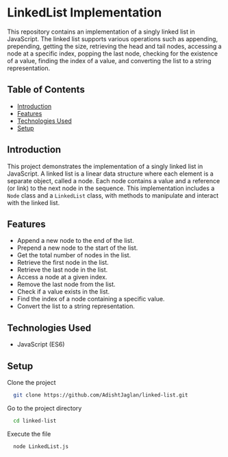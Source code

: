 # LinkedList Implementation

This repository contains an implementation of a singly linked list in JavaScript. The linked list supports various operations such as appending, prepending, getting the size, retrieving the head and tail nodes, accessing a node at a specific index, popping the last node, checking for the existence of a value, finding the index of a value, and converting the list to a string representation.

## Table of Contents

- [Introduction](#introduction)
- [Features](#features)
- [Technologies Used](#technologies-used)
- [Setup](#setup)

## Introduction

This project demonstrates the implementation of a singly linked list in JavaScript. A linked list is a linear data structure where each element is a separate object, called a node. Each node contains a value and a reference (or link) to the next node in the sequence. This implementation includes a `Node` class and a `LinkedList` class, with methods to manipulate and interact with the linked list.

## Features

- Append a new node to the end of the list.
- Prepend a new node to the start of the list.
- Get the total number of nodes in the list.
- Retrieve the first node in the list.
- Retrieve the last node in the list.
- Access a node at a given index.
- Remove the last node from the list.
- Check if a value exists in the list.
- Find the index of a node containing a specific value.
- Convert the list to a string representation.

## Technologies Used

- JavaScript (ES6)

## Setup

Clone the project

```bash
  git clone https://github.com/AdishtJaglan/linked-list.git
```

Go to the project directory

```bash
  cd linked-list
```

Execute the file

```bash
  node LinkedList.js
```
